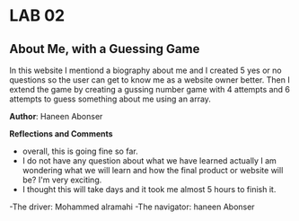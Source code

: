 # LAB 02 

## About Me, with a Guessing Game  
In this website I mentiond a biography about me and I created 5 yes or no questions so the user can get to know me as a website owner better. Then I extend the game by creating a gussing number game with 4 attempts and 6 attempts to guess something about me using an array. 



**Author**: Haneen Abonser

**Reflections and Comments**
- overall, this is going fine so far.
- I do not have any question about what we have learned actually I am wondering what we will learn and how the final product or website will be? I'm very exciting.
- I thought this will take days and it took me almost 5 hours to finish it.


 -The driver: Mohammed alramahi
 -The navigator: haneen Abonser